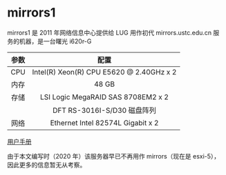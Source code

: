 # mirrors1

mirrors1 是 2011 年网络信息中心提供给 LUG 用作初代 mirrors.ustc.edu.cn 服务的机器，是一台曙光 i620r-G

| 参数  |                   配置                   |
| :---: | :--------------------------------------: |
|  CPU  | Intel(R) Xeon(R) CPU E5620 @ 2.40GHz x 2 |
| 内存  |                  48 GB                   |
| 存储  |    LSI Logic MegaRAID SAS 8708EM2 x 2    |
|       |       DFT RS-3016I-S/D30 磁盘阵列        |
| 网络  |    Ethernet Intel 82574L Gigabit x 2     |

[用户手册](https://ftp.ustclug.org/misc/Dawning-I620r-G.pdf)

由于本文编写时（2020 年）该服务器早已不再用作 mirrors（现在是 esxi-5），因此更多的信息暂无从考察。

